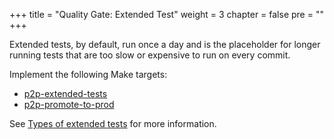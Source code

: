+++
title = "Quality Gate: Extended Test"
weight = 3
chapter = false
pre = ""
+++

Extended tests, by default, run once a day and is the placeholder for longer running tests that are too slow
or expensive to run on every commit.

Implement the following Make targets:

* [p2p-extended-tests](/p2p/extended-test/p2p-extended-test/)
* [p2p-promote-to-prod](/p2p/extended-test/p2p-promote-to-prod/)

See [Types of extended tests](/p2p/reference/extended-tests/) for more information.
